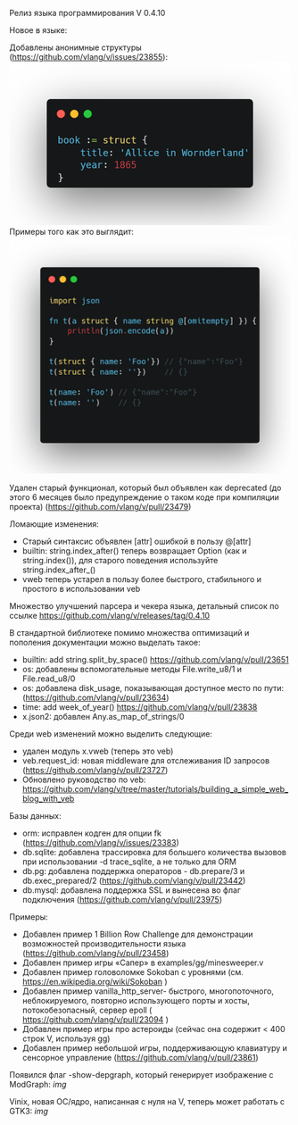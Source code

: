 Релиз языка программирования V 0.4.10

Новое в языке:

Добавлены анонимные структуры (https://github.com/vlang/v/issues/23855):
![plot](struct.png)
Примеры того как это выглядит:
![plot](struct_example.png)

Удален старый функционал, который был объявлен как deprecated (до этого 6 месяцев было предупреждение о таком коде при компиляции проекта) (https://github.com/vlang/v/pull/23479)


Ломающие изменения:
* Старый синтаксис объявлен [attr] ошибкой в пользу @[attr]
* builtin: string.index_after() теперь возвращает Option (как и string.index()), для старого поведения используйте string.index_after_()
* vweb теперь устарел в пользу более быстрого, стабильного и простого в использовании veb

Множество улучшений парсера и чекера языка, детальный список по ссылке https://github.com/vlang/v/releases/tag/0.4.10


В стандартной библиотеке помимо множества оптимизаций и пополения документации можно выделать такое:
* builtin: add string.split_by_space() https://github.com/vlang/v/pull/23651
* os: добавлены вспомогательные методы File.write_u8/1 и File.read_u8/0
* os: добавлена disk_usage, показывающая доступное место по пути: (https://github.com/vlang/v/pull/23634)
* time: add week_of_year() https://github.com/vlang/v/pull/23838
* x.json2: добавлен Any.as_map_of_strings/0

Среди web изменений можно выделить следующие:
* удален модуль x.vweb (теперь это veb)
* veb.request_id: новая middleware для отслеживания ID запросов (https://github.com/vlang/v/pull/23727)
* Обновлено руководство по veb: https://github.com/vlang/v/tree/master/tutorials/building_a_simple_web_blog_with_veb

Базы данных:
* orm: исправлен кодген для опции fk (https://github.com/vlang/v/issues/23383)
* db.sqlite: добавлена трассировка для большего количества вызовов при использовании -d trace_sqlite, а не только для ORM
* db.pg: добавлена поддержка операторов - db.prepare/3 и db.exec_prepared/2 (https://github.com/vlang/v/pull/23442)
* db.mysql: добавлена поддержка SSL и вынесена во флаг подключения (https://github.com/vlang/v/pull/23975)

Примеры:
* Добавлен пример 1 Billion Row Challenge для демонстрации возможностей производительности языка (https://github.com/vlang/v/pull/23458)
* Добавлен пример игры «Сапер» в examples/gg/minesweeper.v
* Добавлен пример головоломке Sokoban с уровнями (см. https://en.wikipedia.org/wiki/Sokoban )
* Добавлен пример vanilla_http_server- быстрого, многопоточного, неблокируемого, повторно использующего порты и хосты, потокобезопасный, сервер epoll ( https://github.com/vlang/v/pull/23094 )
* Добавлен пример игры про астероиды (сейчас она содержит < 400 строк V, используя gg)
* Добавлен пример небольшой игры, поддерживающую клавиатуру и сенсорное управление (https://github.com/vlang/v/pull/23861)


Появился флаг -show-depgraph, который генерирует изображение с ModGraph: *img*

Vinix, новая ОС/ядро, написанная с нуля на V, теперь может работать с GTK3: *img*

